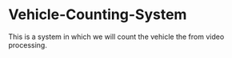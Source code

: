 # Vehicle-Counting-System
This is a system in which we will count the vehicle the from video processing.
